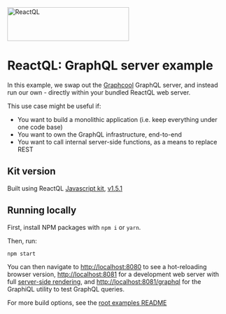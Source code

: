 <img src="https://reactql.org/reactql/logo.svg" alt="ReactQL" width="278" height="77" />

# ReactQL: GraphQL server example

In this example, we swap out the [Graphcool](https://www.graph.cool/) GraphQL server, and instead run our own - directly within your bundled ReactQL web server.

This use case might be useful if:

* You want to build a monolithic application (i.e. keep everything under one code base)
* You want to own the GraphQL infrastructure, end-to-end
* You want to call internal server-side functions, as a means to replace REST

## Kit version

Built using ReactQL [Javascript kit](https://github.com/reactql/kit), [v1.5.1](https://github.com/reactql/kit/releases/tag/1.5.1)

## Running locally

First, install NPM packages with `npm i` or `yarn`.

Then, run:

`npm start`

You can then navigate to [http://localhost:8080](http://localhost:8080) to see a hot-reloading browser version, [http://localhost:8081](http://localhost:8081) for a development web server with full [server-side rendering](https://reactql.org/docs/ssr), and [http://localhost:8081/graphql](http://localhost:8081/graphql) for the GraphiQL utility to test GraphQL queries.

For more build options, see the [root examples README](https://github.com/reactql/examples)

